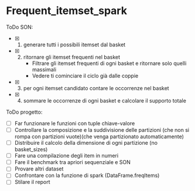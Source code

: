 # Frequent_itemset_spark

ToDo SON:
- [X] 1. generare tutti i possibili itemset dal basket 
- [X] 2. ritornare gli itemset frequenti nel basket <br>
        - Filtrare gli itemset frequenti di ogni basket e ritornare solo quelli massimali<br>
        - Vedere ti cominciare il ciclo già dalle coppie
- [X] 3. per ogni itemset candidato contare le occorrenze nel basket
- [X] 4. sommare le occorrenze di ogni basket e calcolare il supporto totale

ToDo progetto:
 - [ ] Far funzionare le funzioni con tuple chiave-valore
 - [ ] Controllare la composizione e la suddivisione delle partizioni (che non si rompa con partizioni vuote)(che venga partizionato automaticamente)
 - [ ] Distribuire il calcolo della dimensione di ogni partizione (no basket_sizes)
 - [ ] Fare una compilazione degli item in numeri
 - [ ] Fare il benchmark tra apriori sequenziale e SON
 - [ ] Provare altri dataset
 - [ ] Confrontare con la funzione di spark (DataFrame.freqItems)
 - [ ] Stilare il report
